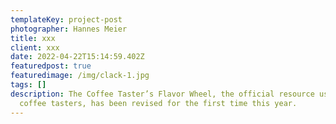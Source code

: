 ```yaml
---
templateKey: project-post
photographer: Hannes Meier
title: xxx
client: xxx
date: 2022-04-22T15:14:59.402Z
featuredpost: true
featuredimage: /img/clack-1.jpg
tags: []
description: The Coffee Taster’s Flavor Wheel, the official resource used by
  coffee tasters, has been revised for the first time this year.
---
```

![]()
